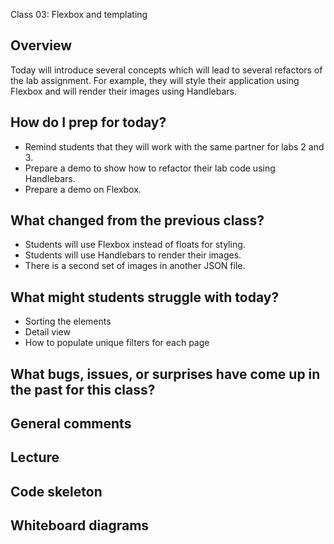 Class 03: Flexbox and templating 

## Overview

Today will introduce several concepts which will lead to several refactors of the lab assignment. For example, they will style their application using Flexbox and will render their images using Handlebars.

## How do I prep for today?

- Remind students that they will work with the same partner for labs 2 and 3.
- Prepare a demo to show how to refactor their lab code using Handlebars.
- Prepare a demo on Flexbox.

## What changed from the previous class?

- Students will use Flexbox instead of floats for styling.
- Students will use Handlebars to render their images.
- There is a second set of images in another JSON file.

## What might students struggle with today?

- Sorting the elements
- Detail view
- How to populate unique filters for each page

## What bugs, issues, or surprises have come up in the past for this class?

## General comments

## Lecture

## Code skeleton

## Whiteboard diagrams
